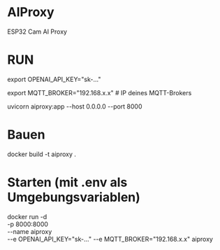 # AIProxy
ESP32 Cam AI Proxy

# RUN

export OPENAI_API_KEY="sk-..."

export MQTT_BROKER="192.168.x.x"   # IP deines MQTT-Brokers

uvicorn aiproxy:app --host 0.0.0.0 --port 8000

# Bauen
docker build -t aiproxy .

# Starten (mit .env als Umgebungsvariablen)
docker run -d \
  -p 8000:8000 \
  --name aiproxy \
  --e OPENAI_API_KEY="sk-..."
  --e MQTT_BROKER="192.168.x.x" 
  aiproxy

